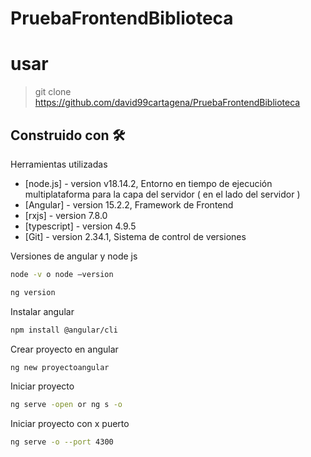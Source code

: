 # PruebaFrontendBiblioteca

# usar 
> git clone https://github.com/david99cartagena/PruebaFrontendBiblioteca

## Construido con 🛠️

Herramientas utilizadas

- [node.js] - version v18.14.2, Entorno en tiempo de ejecución multiplataforma para la capa del servidor ( en el lado del servidor )
- [Angular] - version 15.2.2, Framework de Frontend
- [rxjs] - version 7.8.0
- [typescript] - version 4.9.5
- [Git] - version 2.34.1, Sistema de control de versiones

Versiones de angular y node js
```sh
node -v o node –version
```
```sh
ng version
```

Instalar angular

```sh
npm install @angular/cli
```

Crear proyecto en angular

```sh
ng new proyectoangular
```

Iniciar proyecto

```sh
ng serve -open or ng s -o
```

Iniciar proyecto con x puerto

```sh
ng serve -o --port 4300
```